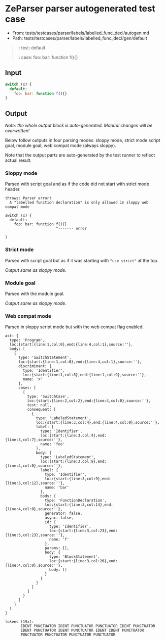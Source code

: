 # ZeParser parser autogenerated test case

- From: tests/testcases/parser/labels/labelled_func_decl/autogen.md
- Path: tests/testcases/parser/labels/labelled_func_decl/gen/default

> :: test: default
>
> :: case: foo: bar: function f(){}

## Input


`````js
switch (x) {
  default:
    foo: bar: function f(){}
}
`````

## Output

_Note: the whole output block is auto-generated. Manual changes will be overwritten!_

Below follow outputs in four parsing modes: sloppy mode, strict mode script goal, module goal, web compat mode (always sloppy).

Note that the output parts are auto-generated by the test runner to reflect actual result.

### Sloppy mode

Parsed with script goal and as if the code did not start with strict mode header.

`````
throws: Parser error!
  A "labelled function declaration" is only allowed in sloppy web compat mode

switch (x) {
  default:
    foo: bar: function f(){}
                       ^------- error

}
`````

### Strict mode

Parsed with script goal but as if it was starting with `"use strict"` at the top.

_Output same as sloppy mode._

### Module goal

Parsed with the module goal.

_Output same as sloppy mode._

### Web compat mode

Parsed in sloppy script mode but with the web compat flag enabled.

`````
ast: {
  type: 'Program',
  loc:{start:{line:1,col:0},end:{line:4,col:1},source:''},
  body: [
    {
      type: 'SwitchStatement',
      loc:{start:{line:1,col:0},end:{line:4,col:1},source:''},
      discriminant: {
        type: 'Identifier',
        loc:{start:{line:1,col:8},end:{line:1,col:9},source:''},
        name: 'x'
      },
      cases: [
        {
          type: 'SwitchCase',
          loc:{start:{line:2,col:2},end:{line:4,col:0},source:''},
          test: null,
          consequent: [
            {
              type: 'LabeledStatement',
              loc:{start:{line:3,col:4},end:{line:4,col:0},source:''},
              label: {
                type: 'Identifier',
                loc:{start:{line:3,col:4},end:{line:3,col:7},source:''},
                name: 'foo'
              },
              body: {
                type: 'LabeledStatement',
                loc:{start:{line:3,col:9},end:{line:4,col:0},source:''},
                label: {
                  type: 'Identifier',
                  loc:{start:{line:3,col:9},end:{line:3,col:12},source:''},
                  name: 'bar'
                },
                body: {
                  type: 'FunctionDeclaration',
                  loc:{start:{line:3,col:14},end:{line:4,col:0},source:''},
                  generator: false,
                  async: false,
                  id: {
                    type: 'Identifier',
                    loc:{start:{line:3,col:23},end:{line:3,col:23},source:''},
                    name: 'f'
                  },
                  params: [],
                  body: {
                    type: 'BlockStatement',
                    loc:{start:{line:3,col:26},end:{line:4,col:0},source:''},
                    body: []
                  }
                }
              }
            }
          ]
        }
      ]
    }
  ]
}

tokens (19x):
       IDENT PUNCTUATOR IDENT PUNCTUATOR PUNCTUATOR IDENT PUNCTUATOR
       IDENT PUNCTUATOR IDENT PUNCTUATOR IDENT IDENT PUNCTUATOR
       PUNCTUATOR PUNCTUATOR PUNCTUATOR PUNCTUATOR
`````

